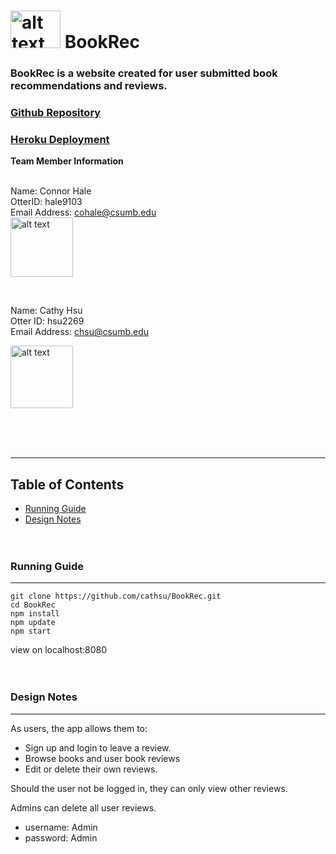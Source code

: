 # <img src="https://raw.githubusercontent.com/cathsu/BookRec/master/public/img/icon.png" alt="alt text" width="80" height="60"> BookRec 
  
### BookRec is a website created for user submitted book recommendations and reviews.
### [Github Repository](https://github.com/cathsu/BookRec)
### [Heroku Deployment](https://bookrec-336.herokuapp.com)
**Team Member Information**  <br><br>

Name: Connor Hale  
OtterID: hale9103  
Email Address: cohale@csumb.edu  
<img src="https://i.imgur.com/N5UN0u9.jpg" alt="alt text" width="100" height="95">

<br>

Name: Cathy Hsu    
Otter ID: hsu2269   
Email Address: chsu@csumb.edu

<img src="https://avatars1.githubusercontent.com/u/45910556?s=400&u=9153a8a4be63a1f5619a6f382efa20421557c4ab&v=4" alt="alt text" width="100" height="100">

<br><br><br>

-----
## Table of Contents
* [Running Guide](#running-guide)
* [Design Notes](#design-notes)
<br><br><br>

### Running Guide
-----
```
git clone https://github.com/cathsu/BookRec.git  
cd BookRec  
npm install  
npm update  
npm start
```
view on localhost:8080
<br><br><br>

### Design Notes
-----
As users, the app allows them to:  
  * Sign up and login to leave a review. 
  * Browse books and user book reviews
  * Edit or delete their own reviews.

Should the user not be logged in, they can only view other reviews. 

Admins can delete all user reviews. 
  * username: Admin
  * password: Admin
<br><br><br>
